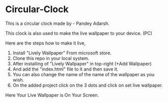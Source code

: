# Circular-Clock

This is a circular clock made by - Pandey Adarsh.

This clock is also used to make the live wallpaper to your device. (PC)

Here are the steps how to make it live,

1. Install "Lively Wallpaper" From microsoft store.
2. Clone this repo in your local system.
3. After installing of "Lively Wallpaper" in top-right (+Add Wallpaper)
4. And add the "index.html" file to it and then save it.
5. You can also change the name of the name of the wallpaper as you wish.
6. On the added project click on the 3 dots and click on set live wallpaper.

Here Your Live Wallpaper is On Your Screen.